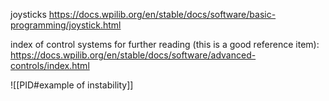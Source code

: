 

joysticks https://docs.wpilib.org/en/stable/docs/software/basic-programming/joystick.html



index of control systems for further reading (this is a good reference item): https://docs.wpilib.org/en/stable/docs/software/advanced-controls/index.html



![[PID#example of instability]]